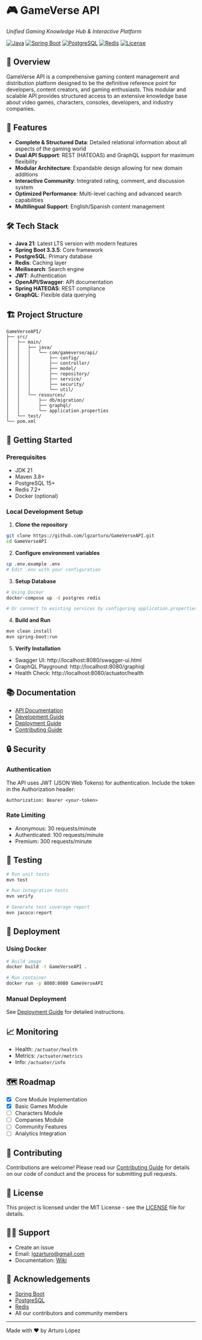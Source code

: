 # 🎮 GameVerse API

*Unified Gaming Knowledge Hub & Interactive Platform*

[![Java](https://img.shields.io/badge/Java-21-orange.svg)](https://www.oracle.com/java/)
[![Spring Boot](https://img.shields.io/badge/Spring%20Boot-3.3.5-brightgreen.svg)](https://spring.io/projects/spring-boot)
[![PostgreSQL](https://img.shields.io/badge/PostgreSQL-15%2B-blue.svg)](https://www.postgresql.org/)
[![Redis](https://img.shields.io/badge/Redis-7.2-red.svg)](https://redis.io/)
[![License](https://img.shields.io/badge/License-MIT-blue.svg)](LICENSE)

## 📖 Overview

GameVerse API is a comprehensive gaming content management and distribution platform designed to be the definitive reference point for developers, content creators, and gaming enthusiasts. This modular and scalable API provides structured access to an extensive knowledge base about video games, characters, consoles, developers, and industry companies.

## 🚀 Features

- **Complete & Structured Data**: Detailed relational information about all aspects of the gaming world
- **Dual API Support**: REST (HATEOAS) and GraphQL support for maximum flexibility
- **Modular Architecture**: Expandable design allowing for new domain additions
- **Interactive Community**: Integrated rating, comment, and discussion system
- **Optimized Performance**: Multi-level caching and advanced search capabilities
- **Multilingual Support**: English/Spanish content management

## 🛠 Tech Stack

- **Java 21**: Latest LTS version with modern features
- **Spring Boot 3.3.5**: Core framework
- **PostgreSQL**: Primary database
- **Redis**: Caching layer
- **Meilisearch**: Search engine
- **JWT**: Authentication
- **OpenAPI/Swagger**: API documentation
- **Spring HATEOAS**: REST compliance
- **GraphQL**: Flexible data querying

## 🏗 Project Structure

```
GameVerseAPI/
├── src/
│   ├── main/
│   │   ├── java/
│   │   │   └── com/gameverse/api/
│   │   │       ├── config/
│   │   │       ├── controller/
│   │   │       ├── model/
│   │   │       ├── repository/
│   │   │       ├── service/
│   │   │       ├── security/
│   │   │       └── util/
│   │   └── resources/
│   │       ├── db/migration/
│   │       ├── graphql/
│   │       └── application.properties
│   └── test/
└── pom.xml
```

## 🚦 Getting Started

### Prerequisites

- JDK 21
- Maven 3.8+
- PostgreSQL 15+
- Redis 7.2+
- Docker (optional)

### Local Development Setup

1. **Clone the repository**
```bash
git clone https://github.com/lgzarturo/GameVerseAPI.git
cd GameVerseAPI
```

2. **Configure environment variables**
```bash
cp .env.example .env
# Edit .env with your configuration
```

3. **Setup Database**
```bash
# Using Docker
docker-compose up -d postgres redis

# Or connect to existing services by configuring application.properties
```

4. **Build and Run**
```bash
mvn clean install
mvn spring-boot:run
```

5. **Verify Installation**
- Swagger UI: http://localhost:8080/swagger-ui.html
- GraphQL Playground: http://localhost:8080/graphiql
- Health Check: http://localhost:8080/actuator/health

## 📚 Documentation

- [API Documentation](http://localhost:8080/swagger-ui.html)
- [Development Guide](docs/development-guide.md)
- [Deployment Guide](docs/deployment-guide.md)
- [Contributing Guide](CONTRIBUTING.md)

## 🔒 Security

### Authentication

The API uses JWT (JSON Web Tokens) for authentication. Include the token in the Authorization header:

```
Authorization: Bearer <your-token>
```

### Rate Limiting

- Anonymous: 30 requests/minute
- Authenticated: 100 requests/minute
- Premium: 300 requests/minute

## 🧪 Testing

```bash
# Run unit tests
mvn test

# Run integration tests
mvn verify

# Generate test coverage report
mvn jacoco:report
```

## 🚀 Deployment

### Using Docker

```bash
# Build image
docker build -t GameVerseAPI .

# Run container
docker run -p 8080:8080 GameVerseAPI
```

### Manual Deployment

See [Deployment Guide](docs/deployment-guide.md) for detailed instructions.

## 📈 Monitoring

- Health: `/actuator/health`
- Metrics: `/actuator/metrics`
- Info: `/actuator/info`

## 🗺 Roadmap

- [x] Core Module Implementation
- [x] Basic Games Module
- [ ] Characters Module
- [ ] Companies Module
- [ ] Community Features
- [ ] Analytics Integration

## 🤝 Contributing

Contributions are welcome! Please read our [Contributing Guide](CONTRIBUTING.md) for details on our code of conduct and the process for submitting pull requests.

## 📝 License

This project is licensed under the MIT License - see the [LICENSE](LICENSE.md) file for details.

## 🙋‍♂️ Support

- Create an issue
- Email: lgzarturo@gmail.com
- Documentation: [Wiki](https://github.com/lgzarturo/GameVerseAPI/wiki)

## 🌟 Acknowledgements

- [Spring Boot](https://spring.io/projects/spring-boot)
- [PostgreSQL](https://www.postgresql.org/)
- [Redis](https://redis.io/)
- All our contributors and community members

---
Made with ❤️ by Arturo López

